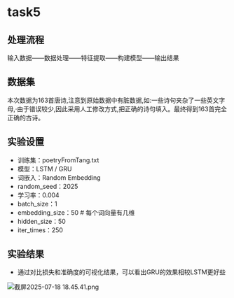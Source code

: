 # task5

## 处理流程

输入数据——数据处理——特征提取——构建模型——输出结果

## 数据集

本次数据为163首唐诗,注意到原始数据中有脏数据,如:一些诗句夹杂了一些英文字母,·由于错误较少,因此采用人工修改方式,把正确的诗句填入。最终得到163首完全正确的古诗。

## 实验设置

- 训练集：poetryFromTang.txt
- 模型：LSTM / GRU
- 词嵌入：Random Embedding
- random_seed：2025
- 学习率：0.004
- batch_size：1
- embedding_size：50  # 每个词向量有几维
- hidden_size：50
- iter_times：250

## 实验结果

- 通过对比损失和准确度的可视化结果，可以看出GRU的效果相较LSTM更好些

![截屏2025-07-18 18.45.41.png](task5%2023485519f85880e3b4fed557d1e16487/%E6%88%AA%E5%B1%8F2025-07-18_18.45.41.png)